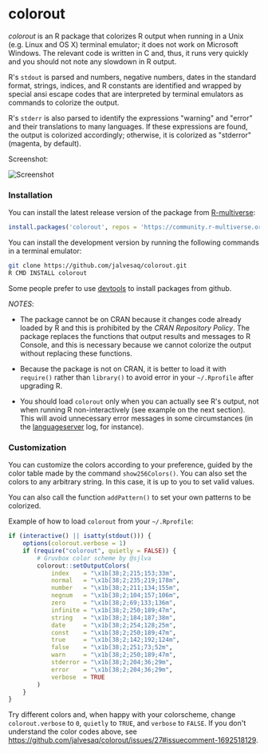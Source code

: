 colorout
========

*colorout* is an R package that colorizes R output when running in a Unix
(e.g. Linux and OS X) terminal emulator; it does not work on Microsoft Windows.
The relevant code is written in C and, thus, it runs very quickly and you
should not note any slowdown in R output.

R's `stdout` is parsed and numbers, negative numbers, dates in the standard
format, strings, indices, and R constants are identified and wrapped by special
ansi escape codes that are interpreted by terminal emulators as commands to
colorize the output.

R's `stderr` is also parsed to identify the expressions "warning" and "error"
and their translations to many languages. If these expressions are found, the
output is colorized accordingly; otherwise, it is colorized as "stderror"
(magenta, by default).

Screenshot:

![Screenshot](https://raw.githubusercontent.com/jalvesaq/colorout/master/man/figures/screenshot.png "Screenshot")

### Installation

You can install the latest release version of the package from
[R-multiverse](https://community.r-multiverse.org/):

```r
install.packages('colorout', repos = 'https://community.r-multiverse.org'))
```

You can install the development version by running the following commands in a terminal
emulator:

```sh
git clone https://github.com/jalvesaq/colorout.git
R CMD INSTALL colorout
```

Some people prefer to use
[devtools](http://cran.r-project.org/web/packages/devtools/index.html) to
install packages from github.

_NOTES_:

  - The package cannot be on CRAN because it changes code already loaded by R
    and this is prohibited by the *CRAN Repository Policy*. The package
    replaces the functions that output results and messages to R Console, and
    this is necessary because we cannot colorize the output without replacing
    these functions.

  - Because the package is not on CRAN, it is better to load it with
    `require()` rather than `library()` to avoid error in your `~/.Rprofile`
    after upgrading R.

  - You should load `colorout` only when you can actually see R's output, not
    when running R non-interactively (see example on the next section).
    This will avoid unnecessary error messages in some circumstances (in the
    [languageserver](https://github.com/REditorSupport/languageserver)
    log, for instance).

### Customization

You can customize the colors according to your preference, guided by the
color table made by the command `show256Colors()`.
You can also set the colors to any arbitrary string. In this case, it is
up to you to set valid values.

You can also call the function `addPattern()` to set your own patterns to be
colorized.

Example of how to load `colorout` from your `~/.Rprofile`:

```r
if (interactive() || isatty(stdout())) {
    options(colorout.verbose = 1)
    if (require("colorout", quietly = FALSE)) {
        # Gruvbox color scheme by @sjlva
        colorout::setOutputColors(
            index    = "\x1b[38;2;215;153;33m",
            normal   = "\x1b[38;2;235;219;178m",
            number   = "\x1b[38;2;211;134;155m",
            negnum   = "\x1b[38;2;104;157;106m",
            zero     = "\x1b[38;2;69;133;136m",
            infinite = "\x1b[38;2;250;189;47m",
            string   = "\x1b[38;2;184;187;38m",
            date     = "\x1b[38;2;254;128;25m",
            const    = "\x1b[38;2;250;189;47m",
            true     = "\x1b[38;2;142;192;124m",
            false    = "\x1b[38;2;251;73;52m",
            warn     = "\x1b[38;2;250;189;47m",
            stderror = "\x1b[38;2;204;36;29m",
            error    = "\x1b[38;2;204;36;29m",
            verbose  = TRUE
        )
    }
}
```

Try different colors and, when happy with your colorscheme, change
`colorout.verbose` to `0`, `quietly` to `TRUE`, and `verbose` to `FALSE`. If
you don't understand the color codes above, see
<https://github.com/jalvesaq/colorout/issues/27#issuecomment-1692518129>.
